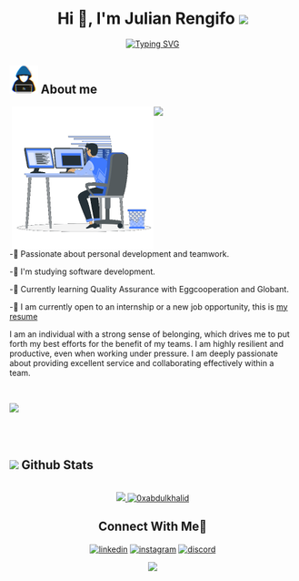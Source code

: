 <h1 align="center"><b>Hi 👋, I'm Julian Rengifo </b><img src="https://media.giphy.com/media/hvRJCLFzcasrR4ia7z/giphy.gif" width="35"></h1>
<!-- hola -->

<div>
<p align="center">
<a href="#"><img src="https://readme-typing-svg.herokuapp.com?font=Fira+Code&weight=500&size=25&pause=1000&color=49CACD&center=true&width=435&lines=Quality+Automation;Software+development+student;Love+a+learning+new+stuff+%3C3" alt="Typing SVG" /></a>
</p>
</div>
 
 <div> <!-- Sobre mi -->

## <picture><img src = "https://github.com/0xAbdulKhalid/0xAbdulKhalid/raw/main/assets/mdImages/about_me.gif" width = 50px></picture> **About me**


<a target="_blank" align="center">
  <picture> <img align="right" src="https://github.com/7oSkaaa/7oSkaaa/blob/main/Images/Right_Side.gif?raw=true" width = 250px></picture>
</a>

<picture> <img align="right" src="https://github.com/0xAbdulKhalid/0xAbdulKhalid/raw/main/assets/mdImages/Right_Side.gif" width = 250px></picture>

<br>
-🚀 Passionate about personal development and teamwork.

-🔭 I'm studying software development.

-🌱 Currently learning Quality Assurance with Eggcooperation and Globant.

-🤝 I am currently open to an internship or a new job opportunity, this is [my resume](#)

I am an individual with a strong sense of belonging, which drives me to put forth my best efforts for the benefit of my teams. I am highly resilient and productive, even when working under pressure. I am deeply passionate about providing excellent service and collaborating effectively within a team.

<br>

<img src="https://user-images.githubusercontent.com/73097560/115834477-dbab4500-a447-11eb-908a-139a6edaec5c.gif"><br><br>

<br>
</div> <!-- fin Sobre mi -->

## <img src="https://media.giphy.com/media/iY8CRBdQXODJSCERIr/giphy.gif" width="35"><b> Github Stats </b>
<br>

<div align="center">

<a href="[https://github.com/0xabdulkhalid/](https://github.com/SoyMordekay)">
  <img src="https://github-readme-stats.vercel.app/api?username=SoyMordekay&include_all_commits=true&count_private=true&show_icons=true&line_height=20&title_color=7A7ADB&icon_color=2234AE&text_color=D3D3D3&bg_color=0,000000,130F40" width="450"/>
  <img src="https://github-readme-stats.vercel.app/api/top-langs?username=SoyMordekay&show_icons=true&locale=en&layout=compact&line_height=20&title_color=7A7ADB&icon_color=2234AE&text_color=D3D3D3&bg_color=0,000000,130F40" width="375"  alt="0xabdulkhalid"/>

</a>
</div>


<!-- Connect with me -->
<!--h2 without bottom border-->
<div align="center" id="user-content-toc">	  
	
   ## Connect With Me🤝

  
</div>

<!--icons and links-->
<p align="center">
<a href="[#](https://www.linkedin.com/in/julian-andres-rengifo-giraldo-b883b317a/)" target="blank"><img align="center" src="https://user-images.githubusercontent.com/88904952/234979284-68c11d7f-1acc-4f0c-ac78-044e1037d7b0.png" alt="linkedin" height="50" width="50" /></a> 
<a href="#" target="blank"><img align="center" src="https://user-images.githubusercontent.com/88904952/234981169-2dd1e58f-4b7e-468c-8213-034ba62156c3.png" alt="instagram" height="50" width="50" /></a>
<a href="#" target="blank"><img align="center" src="https://user-images.githubusercontent.com/88904952/234982627-019fd336-6248-453c-9b05-97c13fd1d207.png" alt="discord" height="50" width="50" /></a>
  
</p>


<!--profile visit count-->
<div align="center">
  
[![](https://visitcount.itsvg.in/api?id=1010nishant&icon=3&color=6)](https://visitcount.itsvg.in)
  
</div>

